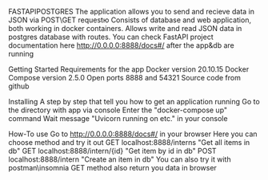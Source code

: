 FASTAPIPOSTGRES
The application allows you to send and recieve data in JSON via POST\GET requestю
Consists of database and web application, both working in docker containers.
Allows write and read JSON data in postgres database with routes.
You can check FastAPI project documentation here http://0.0.0.0:8888/docs#/ after the app&db are running 

Getting Started
Requirements for the app
Docker version 20.10.15
Docker Compose version 2.5.0
Open ports 8888 and 54321
Source code from github

Installing
A step by step that tell you how to get an application running
Go  to the directory with app via console
Enter the "docker-compose up" command
Wait message "Uvicorn running on etc." in your console

How-To use
Go to http://0.0.0.0:8888/docs#/ in your browser
Here you can choose method and try it out
GET localhost:8888/interns "Get all items in db"
GET localhost:8888/intern/{id} "Get item by id in db"
POST localhost:8888/intern "Create an item in db"
You can also try it with postman\insomnia
GET method also return you data in browser